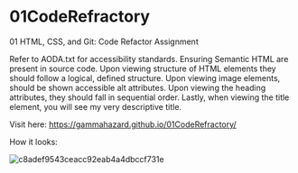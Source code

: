 # 01CodeRefractory
01 HTML, CSS, and Git: Code Refactor Assignment

Refer to AODA.txt for accessibility standards. Ensuring Semantic HTML are present in source code. Upon viewing structure of HTML elements they should follow a logical, defined structure. Upon viewing image elements, should be shown accessible alt attributes. Upon viewing the heading attributes, they should fall in sequential order. Lastly, when viewing the title element, you will see my very descriptive title.


Visit here: https://gammahazard.github.io/01CodeRefractory/


How it looks:



![c8adef9543ceacc92eab4a4dbccf731e](https://user-images.githubusercontent.com/92896466/150401786-5b055180-ea55-452a-936c-b799b59d938f.png)
